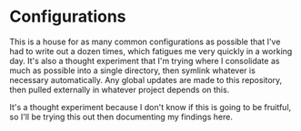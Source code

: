 # Configurations
This is a house for as many common configurations as possible that I've had to
write out a dozen times, which fatigues me very quickly in a working day. It's
also a thought experiment that I'm trying where I consolidate as much as
possible into a single directory, then symlink whatever is necessary
automatically. Any global updates are made to this repository, then pulled
externally in whatever project depends on this.

It's a thought experiment because I don't know if this is going to be fruitful,
so I'll be trying this out then documenting my findings here.

